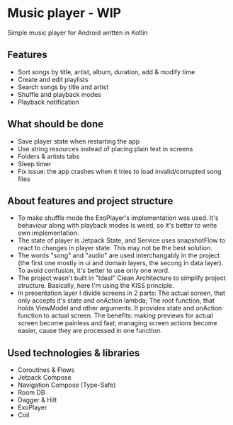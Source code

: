 # Music player - WIP
Simple music player for Android written in Kotlin

## Features
- Sort songs by title, artist, album, duration, add & modify time
- Create and edit playlists
- Search songs by title and artist
- Shuffle and playback modes
- Playback notification

## What should be done
- Save player state when restarting the app
- Use string resources instead of placing plain text in screens
- Folders & artists tabs
- Sleep timer
- Fix issue: the app crashes when it tries to load invalid/corrupted song files

## About features and project structure
- To make shuffle mode the ExoPlayer's implementation was used. It's behaviour along with playback modes is weird, so it's better to write own implementation.
- The state of player is Jetpack State, and Service uses snapshotFlow to react to changes in player state. This may not be the best solution.
- The words "song" and "audio" are used interchangably in the project (the first one mostly in ui and domain layers, the secong in data layer). To avoid confusion, it's better to use only one word.
- The project wasn't built in "Ideal" Clean Architecture to simplify project structure. Basically, here I'm using the KISS principle.
- In presentation layer I divide screens in 2 parts: The actual screen, that only accepts it's state and onAction lambda; The root function, that holds ViewModel and other arguments.
It provides state and onAction function to actual screen. The benefits: making previews for actual screen become painless and fast; managing screen actions become easier, cause they are processed in one function.

## Used technologies & libraries
- Coroutines & Flows
- Jetpack Compose
- Navigation Compose (Type-Safe)
- Room DB
- Dagger & Hilt
- ExoPlayer
- Coil
